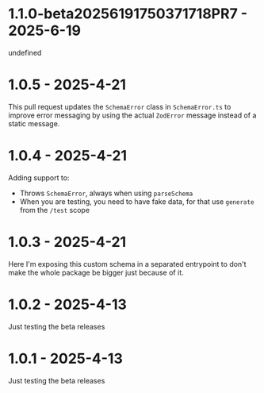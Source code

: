 # 1.1.0-beta20256191750371718PR7 - 2025-6-19

undefined


# 1.0.5 - 2025-4-21

This pull request updates the `SchemaError` class in `SchemaError.ts` to improve error messaging by using the actual `ZodError` message instead of a static message.


# 1.0.4 - 2025-4-21

Adding support to:
- Throws `SchemaError`, always when using `parseSchema`
- When you are testing, you need to have fake data, for that use `generate` from the `/test` scope


# 1.0.3 - 2025-4-21

Here I'm exposing this custom schema in a separated entrypoint to don't make the whole package be bigger just because of it.


# 1.0.2 - 2025-4-13

Just testing the beta releases


# 1.0.1 - 2025-4-13

Just testing the beta releases


